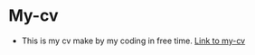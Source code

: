 # My-cv

* This is my cv make by my coding in free time.
[Link to my-cv](https://mui-le.github.io/my-cv)
